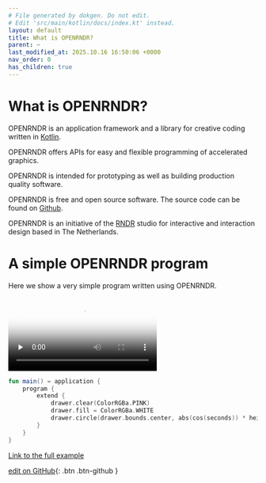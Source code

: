 ```yaml
---
# File generated by dokgen. Do not edit. 
# Edit 'src/main/kotlin/docs/index.kt' instead.
layout: default
title: What is OPENRNDR?
parent: ~
last_modified_at: 2025.10.16 16:50:06 +0000
nav_order: 0
has_children: true
---
```

 
# What is OPENRNDR?

OPENRNDR is an application framework and a library for creative coding written in [Kotlin](https://kotlinlang.org).

OPENRNDR offers APIs for easy and flexible programming of accelerated graphics.

OPENRNDR is intended for prototyping as well as building production quality software.

OPENRNDR is free and open source software. The source code can be found on [Github](https://github.com/openrndr/openrndr).

OPENRNDR is an initiative of the [RNDR](http://rndr.studio) studio for interactive and interaction design based in The Netherlands.


# A simple OPENRNDR program
Here we show a very simple program written using OPENRNDR. 
 
<video controls preload="none" loop poster="media/what-is-001-thumb.jpg">
    <source src="media/what-is-001.mp4" type="video/mp4">
</video>
 
 
```kotlin
fun main() = application {
    program {
        extend {
            drawer.clear(ColorRGBa.PINK)
            drawer.fill = ColorRGBa.WHITE
            drawer.circle(drawer.bounds.center, abs(cos(seconds)) * height * 0.51)
        }
    }
}
``` 
 
[Link to the full example](https://github.com/openrndr/openrndr-examples/blob/master/src/main/kotlin/examples//index000.kt) 

[edit on GitHub](https://github.com/openrndr/openrndr-guide/blob/main/src/main/kotlin/docs/index.kt){: .btn .btn-github }
